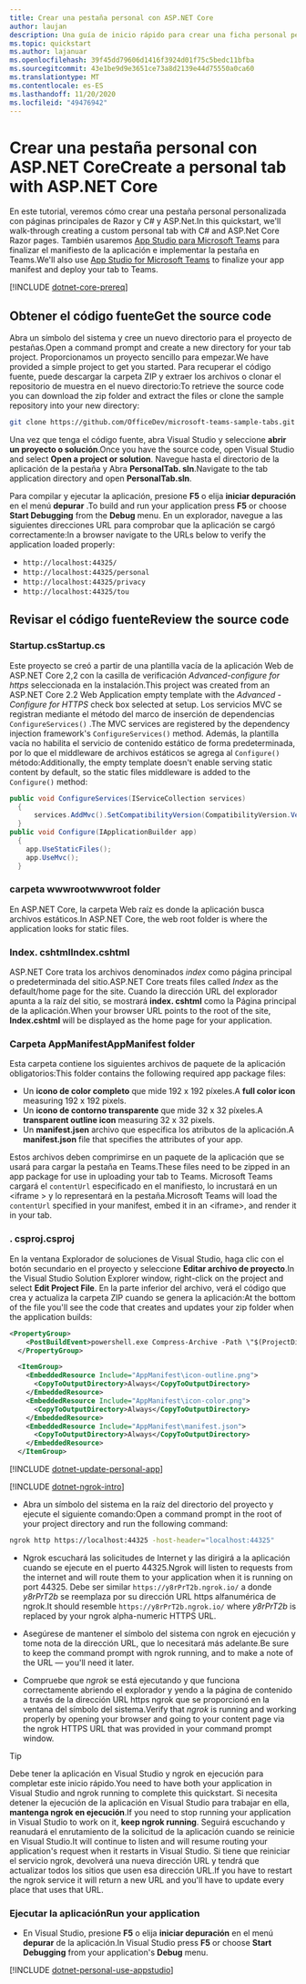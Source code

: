 ```yaml
---
title: Crear una pestaña personal con ASP.NET Core
author: laujan
description: Una guía de inicio rápido para crear una ficha personal personalizada con ASP.NET Core.
ms.topic: quickstart
ms.author: lajanuar
ms.openlocfilehash: 39f45dd79606d1416f3924d01f75c5bedc11bfba
ms.sourcegitcommit: 43e1be9d9e3651ce73a8d2139e44d75550a0ca60
ms.translationtype: MT
ms.contentlocale: es-ES
ms.lasthandoff: 11/20/2020
ms.locfileid: "49476942"
---
```

# <a name="create-a-personal-tab-with-aspnet-core"></a><span data-ttu-id="c0e1f-103">Crear una pestaña personal con ASP.NET Core</span><span class="sxs-lookup"><span data-stu-id="c0e1f-103">Create a personal tab with ASP.NET Core</span></span>

<span data-ttu-id="c0e1f-104">En este tutorial, veremos cómo crear una pestaña personal personalizada con páginas principales de Razor y C# y ASP.Net.</span><span class="sxs-lookup"><span data-stu-id="c0e1f-104">In this quickstart, we'll walk-through creating a custom personal tab with C# and ASP.Net Core Razor pages.</span></span> <span data-ttu-id="c0e1f-105">También usaremos [App Studio para Microsoft Teams](~/concepts/build-and-test/app-studio-overview.md) para finalizar el manifiesto de la aplicación e implementar la pestaña en Teams.</span><span class="sxs-lookup"><span data-stu-id="c0e1f-105">We'll also use [App Studio for Microsoft Teams](~/concepts/build-and-test/app-studio-overview.md) to finalize your app manifest and deploy your tab to Teams.</span></span>

[!INCLUDE [dotnet-core-prereq](~/includes/tabs/dotnet-core-prereq.md)]

## <a name="get-the-source-code"></a><span data-ttu-id="c0e1f-106">Obtener el código fuente</span><span class="sxs-lookup"><span data-stu-id="c0e1f-106">Get the source code</span></span>

<span data-ttu-id="c0e1f-107">Abra un símbolo del sistema y cree un nuevo directorio para el proyecto de pestañas.</span><span class="sxs-lookup"><span data-stu-id="c0e1f-107">Open a command prompt and create a new directory for your tab project.</span></span> <span data-ttu-id="c0e1f-108">Proporcionamos un proyecto sencillo para empezar.</span><span class="sxs-lookup"><span data-stu-id="c0e1f-108">We have provided a simple project to get you started.</span></span> <span data-ttu-id="c0e1f-109">Para recuperar el código fuente, puede descargar la carpeta ZIP y extraer los archivos o clonar el repositorio de muestra en el nuevo directorio:</span><span class="sxs-lookup"><span data-stu-id="c0e1f-109">To retrieve the source code you can download the zip folder and extract the files or clone the sample repository into your new directory:</span></span>

```bash
git clone https://github.com/OfficeDev/microsoft-teams-sample-tabs.git
```

<span data-ttu-id="c0e1f-110">Una vez que tenga el código fuente, abra Visual Studio y seleccione **abrir un proyecto o solución**.</span><span class="sxs-lookup"><span data-stu-id="c0e1f-110">Once you have the source code, open Visual Studio and select **Open a project or solution**.</span></span> <span data-ttu-id="c0e1f-111">Navegue hasta el directorio de la aplicación de la pestaña y Abra **PersonalTab. sln**.</span><span class="sxs-lookup"><span data-stu-id="c0e1f-111">Navigate to the tab application directory and open **PersonalTab.sln**.</span></span>

<span data-ttu-id="c0e1f-112">Para compilar y ejecutar la aplicación, presione **F5** o elija **iniciar depuración** en el menú **depurar** .</span><span class="sxs-lookup"><span data-stu-id="c0e1f-112">To build and run your application press **F5** or choose **Start Debugging** from the **Debug** menu.</span></span> <span data-ttu-id="c0e1f-113">En un explorador, navegue a las siguientes direcciones URL para comprobar que la aplicación se cargó correctamente:</span><span class="sxs-lookup"><span data-stu-id="c0e1f-113">In a browser navigate to the URLs below to verify the application loaded properly:</span></span>

- `http://localhost:44325/`
- `http://localhost:44325/personal`
- `http://localhost:44325/privacy`
- `http://localhost:44325/tou`

## <a name="review-the-source-code"></a><span data-ttu-id="c0e1f-114">Revisar el código fuente</span><span class="sxs-lookup"><span data-stu-id="c0e1f-114">Review the source code</span></span>

### <a name="startupcs"></a><span data-ttu-id="c0e1f-115">Startup.cs</span><span class="sxs-lookup"><span data-stu-id="c0e1f-115">Startup.cs</span></span>

<span data-ttu-id="c0e1f-116">Este proyecto se creó a partir de una plantilla vacía de la aplicación Web de ASP.NET Core 2,2 con la casilla de verificación *Advanced-configure for https* seleccionada en la instalación.</span><span class="sxs-lookup"><span data-stu-id="c0e1f-116">This project was created from an ASP.NET Core 2.2 Web Application empty template with the *Advanced - Configure for HTTPS* check box selected at setup.</span></span> <span data-ttu-id="c0e1f-117">Los servicios MVC se registran mediante el método del marco de inserción de dependencias `ConfigureServices()` .</span><span class="sxs-lookup"><span data-stu-id="c0e1f-117">The MVC services are registered by the dependency injection framework's `ConfigureServices()` method.</span></span> <span data-ttu-id="c0e1f-118">Además, la plantilla vacía no habilita el servicio de contenido estático de forma predeterminada, por lo que el middleware de archivos estáticos se agrega al `Configure()` método:</span><span class="sxs-lookup"><span data-stu-id="c0e1f-118">Additionally, the empty template doesn't enable serving static content by default, so the static files middleware is added to the `Configure()` method:</span></span>

```csharp
public void ConfigureServices(IServiceCollection services)
  {
      services.AddMvc().SetCompatibilityVersion(CompatibilityVersion.Version_2_2);
  }
public void Configure(IApplicationBuilder app)
  {
    app.UseStaticFiles();
    app.UseMvc();
  }
```

### <a name="wwwroot-folder"></a><span data-ttu-id="c0e1f-119">carpeta wwwroot</span><span class="sxs-lookup"><span data-stu-id="c0e1f-119">wwwroot folder</span></span>

<span data-ttu-id="c0e1f-120">En ASP.NET Core, la carpeta Web raíz es donde la aplicación busca archivos estáticos.</span><span class="sxs-lookup"><span data-stu-id="c0e1f-120">In ASP.NET Core, the web root folder is where the application looks for static files.</span></span>

### <a name="indexcshtml"></a><span data-ttu-id="c0e1f-121">Index. cshtml</span><span class="sxs-lookup"><span data-stu-id="c0e1f-121">Index.cshtml</span></span>

<span data-ttu-id="c0e1f-122">ASP.NET Core trata los archivos denominados *index* como página principal o predeterminada del sitio.</span><span class="sxs-lookup"><span data-stu-id="c0e1f-122">ASP.NET Core treats files called *Index* as the default/home page for the site.</span></span> <span data-ttu-id="c0e1f-123">Cuando la dirección URL del explorador apunta a la raíz del sitio, se mostrará **index. cshtml** como la Página principal de la aplicación.</span><span class="sxs-lookup"><span data-stu-id="c0e1f-123">When your browser URL points to the root of the site, **Index.cshtml** will be displayed as the home page for your application.</span></span>

### <a name="appmanifest-folder"></a><span data-ttu-id="c0e1f-124">Carpeta AppManifest</span><span class="sxs-lookup"><span data-stu-id="c0e1f-124">AppManifest folder</span></span>

<span data-ttu-id="c0e1f-125">Esta carpeta contiene los siguientes archivos de paquete de la aplicación obligatorios:</span><span class="sxs-lookup"><span data-stu-id="c0e1f-125">This folder contains the following required app package files:</span></span>

- <span data-ttu-id="c0e1f-126">Un **icono de color completo** que mide 192 x 192 píxeles.</span><span class="sxs-lookup"><span data-stu-id="c0e1f-126">A **full color icon** measuring 192 x 192 pixels.</span></span>
- <span data-ttu-id="c0e1f-127">Un **icono de contorno transparente** que mide 32 x 32 píxeles.</span><span class="sxs-lookup"><span data-stu-id="c0e1f-127">A **transparent outline icon** measuring 32 x 32 pixels.</span></span>
- <span data-ttu-id="c0e1f-128">Un **manifest.jsen** archivo que especifica los atributos de la aplicación.</span><span class="sxs-lookup"><span data-stu-id="c0e1f-128">A **manifest.json** file that specifies the attributes of your app.</span></span>

<span data-ttu-id="c0e1f-129">Estos archivos deben comprimirse en un paquete de la aplicación que se usará para cargar la pestaña en Teams.</span><span class="sxs-lookup"><span data-stu-id="c0e1f-129">These files need to be zipped in an app package for use in uploading your tab to Teams.</span></span> <span data-ttu-id="c0e1f-130">Microsoft Teams cargará el `contentUrl` especificado en el manifiesto, lo incrustará en un <iframe \> y lo representará en la pestaña.</span><span class="sxs-lookup"><span data-stu-id="c0e1f-130">Microsoft Teams will load the `contentUrl` specified in your manifest, embed it in an <iframe\>, and render it in your tab.</span></span>

### <a name="csproj"></a><span data-ttu-id="c0e1f-131">. csproj</span><span class="sxs-lookup"><span data-stu-id="c0e1f-131">.csproj</span></span>

<span data-ttu-id="c0e1f-132">En la ventana Explorador de soluciones de Visual Studio, haga clic con el botón secundario en el proyecto y seleccione **Editar archivo de proyecto**.</span><span class="sxs-lookup"><span data-stu-id="c0e1f-132">In the Visual Studio Solution Explorer window, right-click on the project and select **Edit Project File**.</span></span> <span data-ttu-id="c0e1f-133">En la parte inferior del archivo, verá el código que crea y actualiza la carpeta ZIP cuando se genera la aplicación:</span><span class="sxs-lookup"><span data-stu-id="c0e1f-133">At the bottom of the file you'll see the code that creates and updates your zip folder when the application builds:</span></span>

```xml
<PropertyGroup>
    <PostBuildEvent>powershell.exe Compress-Archive -Path \"$(ProjectDir)AppManifest\*\" -DestinationPath \"$(TargetDir)tab.zip\" -Force</PostBuildEvent>
  </PropertyGroup>

  <ItemGroup>
    <EmbeddedResource Include="AppManifest\icon-outline.png">
      <CopyToOutputDirectory>Always</CopyToOutputDirectory>
    </EmbeddedResource>
    <EmbeddedResource Include="AppManifest\icon-color.png">
      <CopyToOutputDirectory>Always</CopyToOutputDirectory>
    </EmbeddedResource>
    <EmbeddedResource Include="AppManifest\manifest.json">
      <CopyToOutputDirectory>Always</CopyToOutputDirectory>
    </EmbeddedResource>
  </ItemGroup>
```

[!INCLUDE  [dotnet-update-personal-app](~/includes/tabs/dotnet-update-personal-app.md)]

[!INCLUDE [dotnet-ngrok-intro](~/includes/tabs/dotnet-ngrok-intro.md)]

- <span data-ttu-id="c0e1f-134">Abra un símbolo del sistema en la raíz del directorio del proyecto y ejecute el siguiente comando:</span><span class="sxs-lookup"><span data-stu-id="c0e1f-134">Open a command prompt in the root of your project directory and run the following command:</span></span>

```bash
ngrok http https://localhost:44325 -host-header="localhost:44325"
```

- <span data-ttu-id="c0e1f-135">Ngrok escuchará las solicitudes de Internet y las dirigirá a la aplicación cuando se ejecute en el puerto 44325.</span><span class="sxs-lookup"><span data-stu-id="c0e1f-135">Ngrok will listen to requests from the internet and will route them to your application when it is running on port 44325.</span></span>  <span data-ttu-id="c0e1f-136">Debe ser similar `https://y8rPrT2b.ngrok.io/` a donde *y8rPrT2b* se reemplaza por su dirección URL https alfanumérica de ngrok.</span><span class="sxs-lookup"><span data-stu-id="c0e1f-136">It should resemble `https://y8rPrT2b.ngrok.io/` where *y8rPrT2b* is replaced by your ngrok alpha-numeric HTTPS URL.</span></span>

- <span data-ttu-id="c0e1f-137">Asegúrese de mantener el símbolo del sistema con ngrok en ejecución y tome nota de la dirección URL, que lo necesitará más adelante.</span><span class="sxs-lookup"><span data-stu-id="c0e1f-137">Be sure to keep the command prompt with ngrok running, and to make a note of the URL — you'll need it later.</span></span>

- <span data-ttu-id="c0e1f-138">Compruebe que *ngrok* se está ejecutando y que funciona correctamente abriendo el explorador y yendo a la página de contenido a través de la dirección URL https ngrok que se proporcionó en la ventana del símbolo del sistema.</span><span class="sxs-lookup"><span data-stu-id="c0e1f-138">Verify that *ngrok* is running and working properly by opening your browser and going to your content page via the ngrok HTTPS URL that was provided in your command prompt window.</span></span>

>[!TIP]
><span data-ttu-id="c0e1f-139">Debe tener la aplicación en Visual Studio y ngrok en ejecución para completar este inicio rápido.</span><span class="sxs-lookup"><span data-stu-id="c0e1f-139">You need to have both your application in Visual Studio and ngrok running to complete this quickstart.</span></span> <span data-ttu-id="c0e1f-140">Si necesita detener la ejecución de la aplicación en Visual Studio para trabajar en ella, **mantenga ngrok en ejecución**.</span><span class="sxs-lookup"><span data-stu-id="c0e1f-140">If you need to stop running your application in Visual Studio to work on it, **keep ngrok running**.</span></span> <span data-ttu-id="c0e1f-141">Seguirá escuchando y reanudará el enrutamiento de la solicitud de la aplicación cuando se reinicie en Visual Studio.</span><span class="sxs-lookup"><span data-stu-id="c0e1f-141">It will continue to listen and will resume routing your application's request when it restarts in Visual Studio.</span></span> <span data-ttu-id="c0e1f-142">Si tiene que reiniciar el servicio ngrok, devolverá una nueva dirección URL y tendrá que actualizar todos los sitios que usen esa dirección URL.</span><span class="sxs-lookup"><span data-stu-id="c0e1f-142">If you have to restart the ngrok service it will return a new URL and you'll have to update every place that uses that URL.</span></span>

### <a name="run-your-application"></a><span data-ttu-id="c0e1f-143">Ejecutar la aplicación</span><span class="sxs-lookup"><span data-stu-id="c0e1f-143">Run your application</span></span>

- <span data-ttu-id="c0e1f-144">En Visual Studio, presione **F5** o elija **iniciar depuración** en el menú **depurar** de la aplicación.</span><span class="sxs-lookup"><span data-stu-id="c0e1f-144">In Visual Studio press **F5** or choose **Start Debugging** from your application's **Debug** menu.</span></span>

[!INCLUDE [dotnet-personal-use-appstudio](~/includes/tabs/dotnet-personal-use-appstudio.md)]
